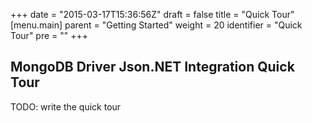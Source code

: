 +++
date = "2015-03-17T15:36:56Z"
draft = false
title = "Quick Tour"
[menu.main]
  parent = "Getting Started"
  weight = 20
  identifier = "Quick Tour"
  pre = "<i class='fa'></i>"
+++

## MongoDB Driver Json.NET Integration Quick Tour

TODO: write the quick tour
